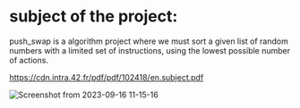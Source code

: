 # subject of the project:

push_swap is a algorithm project where we must sort a given list of random numbers with a limited set of instructions, using the lowest possible number of actions.

https://cdn.intra.42.fr/pdf/pdf/102418/en.subject.pdf

![Screenshot from 2023-09-16 11-15-16](https://github.com/justr0ma/1337-Push-swap/assets/112334569/6bf8726c-1121-44fc-b94b-764265776b5c)
